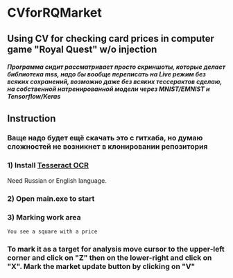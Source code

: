 # CVforRQMarket

## Using CV for checking card prices in computer game "Royal Quest" w/o injection

##### Программа сидит рассматривает просто скриншоты, которые делает библиотека mss, надо бы вообще переписать на Live режим без всяких сохранений, возможно даже без всяких тессерактов сделаю, на собственной натренированной модели через MNIST/EMNIST и Tensorflow/Keras

## Instruction

### Ваще надо будет ещё скачать это с гитхаба, но думаю сложностей не возникнет в клонировании репозитория

### 1) Install [Tesseract OCR](https://github.com/tesseract-ocr/tesseract#installing-tesseract)

Need Russian or English language.

### 2) Open main.exe to start

### 3) Marking work area

```
You see a square with a price
```

### To mark it as a target for analysis move cursor to the upper-left corner and click on "Z" then on the lower-right and click on "X". Mark the market update button by clicking on "V"

